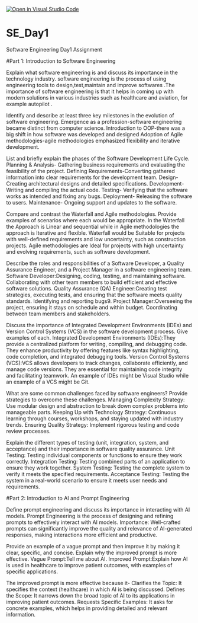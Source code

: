 [![Open in Visual Studio Code](https://classroom.github.com/assets/open-in-vscode-2e0aaae1b6195c2367325f4f02e2d04e9abb55f0b24a779b69b11b9e10269abc.svg)](https://classroom.github.com/online_ide?assignment_repo_id=15566048&assignment_repo_type=AssignmentRepo)
# SE_Day1
Software Engineering Day1 Assignment

#Part 1: Introduction to Software Engineering

Explain what software engineering is and discuss its importance in the technology industry.
software engineering is the process of using engineering tools to design,test,maintain and improve softwares .The importance of software engineering is that it helps in coming up with modern solutions in various industries such as healthcare and aviation, for example autopilot .



Identify and describe at least three key milestones in the evolution of software engineering.
Emergence as a profession-software engineering became distinct from computer science. 
Introduction to OOP-there was a big shift in how software was developed and designed 
Adoption of Agile methodologies-agile methodologies emphasized flexibility and iterative development.



List and briefly explain the phases of the Software Development Life Cycle.
Planning & Analysis- Gathering business requirements and evaluating the feasibility of the project.
Defining Requirements-Converting gathered information into clear requirements for the development team.
Design- Creating architectural designs and detailed specifications.
Development- Writing and compiling the actual code.
Testing- Verifying that the software works as intended and fixing any bugs.
Deployment- Releasing the software to users.
Maintenance- Ongoing support and updates to the software.



Compare and contrast the Waterfall and Agile methodologies. Provide examples of scenarios where each would be appropriate.
In the Waterfall the Approach is Linear and sequential while in Agile methodologies the approach is Iterative and flexible.
Waterfall would be Suitable for projects with well-defined requirements and low uncertainty, such as construction projects.
Agile methodologies are Ideal for projects with high uncertainty and evolving requirements, such as software development.



Describe the roles and responsibilities of a Software Developer, a Quality Assurance Engineer, and a Project Manager in a software engineering team.
Software Developer:Designing, coding, testing, and maintaining software. Collaborating with other team members to build efficient and effective software solutions.
Quality Assurance (QA) Engineer:Creating test strategies, executing tests, and ensuring that the software meets quality standards. Identifying and reporting bugs9.
Project Manager:Overseeing the project, ensuring it stays on schedule and within budget. Coordinating between team members and stakeholders.



Discuss the importance of Integrated Development Environments (IDEs) and Version Control Systems (VCS) in the software development process. Give examples of each.
Integrated Development Environments (IDEs):They provide a centralized platform for writing, compiling, and debugging code. They enhance productivity by offering features like syntax highlighting, code completion, and integrated debugging tools.
Version Control Systems (VCS):VCS allows developers to track changes, collaborate efficiently, and manage code versions. They are essential for maintaining code integrity and facilitating teamwork.
An example of IDEs might be Visual Studio while an example of a VCS might be Git.




What are some common challenges faced by software engineers? Provide strategies to overcome these challenges.
Managing Complexity
Strategy: Use modular design and abstraction to break down complex problems into manageable parts.
Keeping Up with Technology
Strategy: Continuous learning through courses, workshops, and staying updated with industry trends.
Ensuring Quality
Strategy: Implement rigorous testing and code review processes.




Explain the different types of testing (unit, integration, system, and acceptance) and their importance in software quality assurance.
Unit Testing: Testing individual components or functions to ensure they work correctly.
Integration Testing: Testing combined parts of an application to ensure they work together.
System Testing: Testing the complete system to verify it meets the specified requirements.
Acceptance Testing: Testing the system in a real-world scenario to ensure it meets user needs and requirements.



#Part 2: Introduction to AI and Prompt Engineering


Define prompt engineering and discuss its importance in interacting with AI models.
Prompt Engineering is the process of designing and refining prompts to effectively interact with AI models.
Importance: Well-crafted prompts can significantly improve the quality and relevance of AI-generated responses, making interactions more efficient and productive.



Provide an example of a vague prompt and then improve it by making it clear, specific, and concise. Explain why the improved prompt is more effective.
Vague Prompt:Tell me about AI.
Improved Prompt:Explain how AI is used in healthcare to improve patient outcomes, with examples of specific applications.

The improved prompt is more effective because it-
Clarifies the Topic: It specifies the context (healthcare) in which AI is being discussed.
Defines the Scope: It narrows down the broad topic of AI to its applications in improving patient outcomes.
Requests Specific Examples: It asks for concrete examples, which helps in providing detailed and relevant information.
